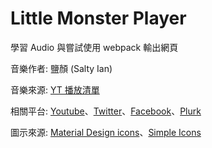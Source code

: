 # Little Monster Player

學習 Audio 與嘗試使用 webpack 輸出網頁

音樂作者: 鹽顏 (Salty Ian)

音樂來源: [YT 播放清單](https://www.youtube.com/playlist?list=PLNxJTljBI8VrQcppeDUsw0xKyyenQA_4m)

相關平台:
[Youtube](https://www.youtube.com/c/IanSalty鹽顏)、[Twitter](https://twitter.com/salty_ian)、[Facebook](https://www.facebook.com/683488892103310)、[Plurk](https://www.plurk.com/Saltyian9527)

圖示來源: [Material Design icons](https://fonts.google.com/icons)、[Simple Icons](https://simpleicons.org/)
